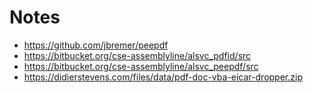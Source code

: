 # Notes

- https://github.com/jbremer/peepdf
- https://bitbucket.org/cse-assemblyline/alsvc_pdfid/src
- https://bitbucket.org/cse-assemblyline/alsvc_peepdf/src
- https://didierstevens.com/files/data/pdf-doc-vba-eicar-dropper.zip
